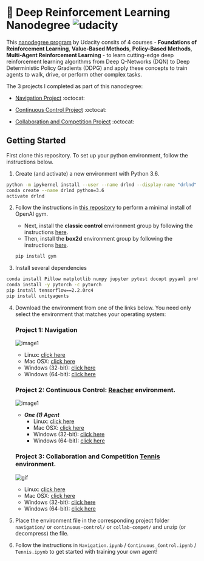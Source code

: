 # 🚀 Deep Reinforcement Learning Nanodegree ![udacity](https://img.shields.io/badge/-Udacity-02B3E4?style=flat-square&logo=Udacity&logoColor=white)

This [nanodegree program](https://www.udacity.com/course/deep-reinforcement-learning-nanodegree--nd893) by Udacity consits of 4 courses - **Foundations of Reinforcement Learning**, **Value-Based Methods**, **Policy-Based Methods**, **Multi-Agent Reinforcement Learning** -  to learn cutting-edge deep reinforcement learning algorithms from Deep Q-Networks (DQN) to Deep Deterministic Policy Gradients (DDPG) and apply these concepts to train agents to walk, drive, or perform other complex tasks.

The 3 projects I completed as part of this nanodegree:
- [Navigation Project](https://github.com/XandraV/deep-reinforcement-learning-nanodegree/tree/master/navigation) :octocat:

- [Continuous Control Project](https://github.com/XandraV/deep-reinforcement-learning-nanodegree/tree/master/continuous-control) :octocat:

- [Collaboration and Competition Project](https://github.com/XandraV/deep-reinforcement-learning-nanodegree/tree/master/collab-compet) :octocat:

## Getting Started 

First clone this repository. To set up your python environment, follow the instructions below.

1. Create (and activate) a new environment with Python 3.6.  
```bash
python -m ipykernel install --user --name drlnd --display-name "drlnd"
conda create --name drlnd python=3.6 
activate drlnd
```
	
    
2. Follow the instructions in [this repository](https://github.com/openai/gym) to perform a minimal install of OpenAI gym.
	- Next, install the **classic control** environment group by following the instructions [here](https://github.com/openai/gym#classic-control).
	- Then, install the **box2d** environment group by following the instructions [here](https://github.com/openai/gym#box2d).
	```bash
	pip install gym
	```
	
    
3. Install several dependencies
```bash
conda install Pillow matplotlib numpy jupyter pytest docopt pyyaml protobuf grpcio pandas scipy ipykernel
conda install -y pytorch -c pytorch
pip install tensorflow==2.2.0rc4
pip install unityagents
```

4. Download the environment from one of the links below.  You need only select the environment that matches your operating system:
    
    ### Project 1: Navigation
    
    ![image1](https://user-images.githubusercontent.com/10624937/42135619-d90f2f28-7d12-11e8-8823-82b970a54d7e.gif)
    - Linux: [click here](https://s3-us-west-1.amazonaws.com/udacity-drlnd/P1/Banana/Banana_Linux.zip)
    - Mac OSX: [click here](https://s3-us-west-1.amazonaws.com/udacity-drlnd/P1/Banana/Banana.app.zip)
    - Windows (32-bit): [click here](https://s3-us-west-1.amazonaws.com/udacity-drlnd/P1/Banana/Banana_Windows_x86.zip)
    - Windows (64-bit): [click here](https://s3-us-west-1.amazonaws.com/udacity-drlnd/P1/Banana/Banana_Windows_x86_64.zip)
    
   ###  Project 2: Continuous Control: [Reacher](https://github.com/Unity-Technologies/ml-agents/blob/master/docs/Learning-Environment-Examples.md#reacher) environment.
    
    ![image1](https://user-images.githubusercontent.com/10624937/43851024-320ba930-9aff-11e8-8493-ee547c6af349.gif)
    - **_One (1) Agent_**
        - Linux: [click here](https://s3-us-west-1.amazonaws.com/udacity-drlnd/P2/Reacher/one_agent/Reacher_Linux.zip)
        - Mac OSX: [click here](https://s3-us-west-1.amazonaws.com/udacity-drlnd/P2/Reacher/one_agent/Reacher.app.zip)
        - Windows (32-bit): [click here](https://s3-us-west-1.amazonaws.com/udacity-drlnd/P2/Reacher/one_agent/Reacher_Windows_x86.zip)
        - Windows (64-bit): [click here](https://s3-us-west-1.amazonaws.com/udacity-drlnd/P2/Reacher/one_agent/Reacher_Windows_x86_64.zip)

    ### Project 3: Collaboration and Competition [Tennis](https://github.com/Unity-Technologies/ml-agents/blob/master/docs/Learning-Environment-Examples.md#tennis) environment.
    
    ![gif](https://user-images.githubusercontent.com/10624937/42135623-e770e354-7d12-11e8-998d-29fc74429ca2.gif)
    - Linux: [click here](https://s3-us-west-1.amazonaws.com/udacity-drlnd/P3/Tennis/Tennis_Linux.zip)
    - Mac OSX: [click here](https://s3-us-west-1.amazonaws.com/udacity-drlnd/P3/Tennis/Tennis.app.zip)
    - Windows (32-bit): [click here](https://s3-us-west-1.amazonaws.com/udacity-drlnd/P3/Tennis/Tennis_Windows_x86.zip)
    - Windows (64-bit): [click here](https://s3-us-west-1.amazonaws.com/udacity-drlnd/P3/Tennis/Tennis_Windows_x86_64.zip)
    
5. Place the environment file in the corresponding project folder `navigation/` or `continuous-control/` or `collab-compet/` and unzip (or decompress) the file. 

6. Follow the instructions in `Navigation.ipynb` / `Continuous_Control.ipynb` / `Tennis.ipynb` to get started with training your own agent!  
